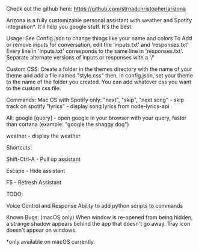 Check out the github here: https://github.com/strnadchristopher/arizona

Arizona is a fully customizable personal assistant with weather and Spotify integration*. It'll help you google stuff. It's the best.

Usage:
See Config.json to change things like your name and colors
To Add or remove inputs for conversation, edit the 'inputs.txt' and 'responses.txt'
Every line in 'inputs.txt' corresponds to the same line in 'responses.txt'. Separate alternate versions of inputs or responses with a '/'

Custom CSS:
Create a folder in the themes directory with the name of your theme and add a file named "style.css" then, in config.json, set your theme to the name of the folder you created.
You can add whatever css you want to the custom css file.

Commands:
Mac OS with Spotify only:
"next", "skip", "next song" - skip track on spotify
"lyrics" - display song lyrics from node-lyrics-api

All:
google [query] - open google in your browser with your query, faster than cortana (example: "google the shaggy dog")

weather - display the weather

Shortcuts:

Shift-Ctrl-A - Pull up assistant

Escape - Hide assistant

F5 - Refresh Assistant

TODO:

Voice Control and Response
Ability to add python scripts to commands

Known Bugs:
(macOS only) When window is re-opened from being hidden, a strange shadow appears behind the app that doesn't go away.
Tray icon doesn't appear on windows.

*only available on macOS currently.
